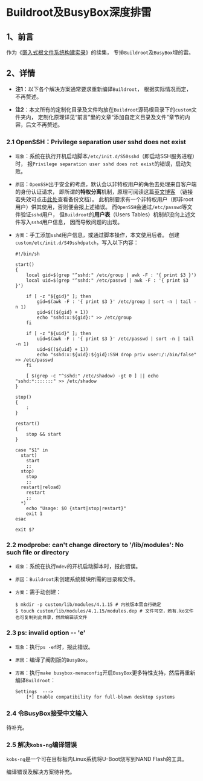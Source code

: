 <meta http-equiv="Content-Type" content="text/html; charset=utf-8">

# Buildroot及BusyBox深度排雷

## 1、前言

作为《[嵌入式根文件系统构建实录](嵌入式根文件系统构建实录.md)》的续集，
专排`Buildroot`及`BusyBox`埋的雷。

## 2、详情

* **注1**：以下各个解决方案通常要求重新编译`Buildroot`，
根据实际情况而定，不再赘述。

* **注2**：本文所有的定制化目录及文件均放在`Buildroot`源码根目录下的`custom`文件夹内，
定制化原理详见“前言”里的文章“添加自定义目录及文件”章节的内容，后文不再赘述。

### 2.1 OpenSSH：Privilege separation user sshd does not exist

* `现象`：系统在执行开机启动脚本`/etc/init.d/S50sshd`（即启动SSH服务进程）时，
报`Privilege separation user sshd does not exist`的错误，启动失败。

* `原因`：`OpenSSH`出于安全的考虑，默认会以非特权用户的角色去处理来自客户端的身份认证请求，
即所谓的**特权分离**机制，原理可阅读这篇[英文博客](https://jfrog.com/blog/examining-openssh-sandboxing-and-privilege-separation-attack-surface-analysis/)
（链接若失效可点击<a href="references/openssh_privilege_separation.pdf">此处</a>查看备份文档）。
此机制要求有一个非特权用户（即非root用户）供其使用，否则便会报上述错误。
而`OpenSSH`会通过`/etc/passwd`等文件验证`sshd`用户，
但`Buildroot`的**用户表**（Users Tables）机制却没向上述文件写入`sshd`用户信息，
因而导致问题的出现。

* `方案`：手工添加`sshd`用户信息，或通过脚本操作，本文使用后者。
创建`custom/etc/init.d/S49sshdpatch`，写入以下内容：

    ````
    #!/bin/sh

    start()
    {
        local gid=$(grep "^sshd:" /etc/group | awk -F : '{ print $3 }')
        local uid=$(grep "^sshd:" /etc/passwd | awk -F : '{ print $3 }')

        if [ -z "${gid}" ]; then
            gid=$(awk -F : '{ print $3 }' /etc/group | sort -n | tail -n 1)
            gid=$((${gid} + 1))
            echo "sshd:x:${gid}:" >> /etc/group
        fi

        if [ -z "${uid}" ]; then
            uid=$(awk -F : '{ print $3 }' /etc/passwd | sort -n | tail -n 1)
            uid=$((${uid} + 1))
            echo "sshd:x:${uid}:${gid}:SSH drop priv user:/:/bin/false" >> /etc/passwd
        fi

        [ $(grep -c "^sshd:" /etc/shadow) -gt 0 ] || echo "sshd:*:::::::" >> /etc/shadow
    }

    stop()
    {
        :
    }

    restart()
    {
        stop && start
    }

    case "$1" in
      start)
        start
        ;;
      stop)
        stop
        ;;
      restart|reload)
        restart
        ;;
      *)
        echo "Usage: $0 {start|stop|restart}"
        exit 1
    esac

    exit $?
    ````

### 2.2 modprobe: can't change directory to '/lib/modules': No such file or directory

* `现象`：系统在执行`mdev`的开机启动脚本时，报此错误。

* `原因`：`Buildroot`未创建系统模块所需的目录和文件。

* `方案`：需手动创建：

    ````
    $ mkdir -p custom/lib/modules/4.1.15 # 内核版本需自行确定
    $ touch custom/lib/modules/4.1.15/modules.dep # 文件可空，若有.ko文件也可复制到此目录，然后编辑该文件
    ````

### 2.3 ps: invalid option -- 'e'

* `现象`：执行`ps -ef`时，报此错误。

* `原因`：编译了阉割版的`BusyBox`。

* `方案`：执行`make busybox-menuconfig`开启`BusyBox`更多特性支持，然后再重新编译`Buildroot`：

    ````
    Settings  --->
        [*] Enable compatibility for full-blown desktop systems
    ````

### 2.4 令BusyBox接受中文输入

待补充。

### 2.5 解决`kobs-ng`编译错误

`kobs-ng`是一个可在目标板内Linux系统将U-Boot烧写到NAND Flash的工具。

编译错误及解决方案待补充。

